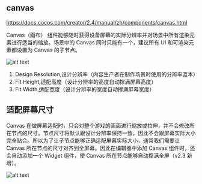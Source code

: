 ## canvas
https://docs.cocos.com/creator/2.4/manual/zh/components/canvas.html

Canvas（画布） 组件能够随时获得设备屏幕的实际分辨率并对场景中所有渲染元素进行适当的缩放。场景中的 Canvas 同时只能有一个，建议所有 UI 和可渲染元素都设置为 Canvas 的子节点。

![alt text](https://docs.cocos.com/creator/2.4/manual/assets/default.AywAHNxo.png)

1. Design Resolution,设计分辨率（内容生产者在制作场景时使用的分辨率蓝本）
2. Fit Height,适配高度（设计分辨率的高度自动撑满屏幕高度）
3. Fit Width,适配宽度（设计分辨率的宽度自动撑满屏幕宽度）

## 适配屏幕尺寸
Canvas 在做屏幕适配时，只会对整个游戏的画面进行缩放或拉伸，并不会修改所在节点的尺寸。节点尺寸将默认跟设计分辨率保持一致，因此不会跟屏幕实际大小完全贴合。所以为了让子节点能够正确适配屏幕实际大小，通常我们需要让 Canvas 所在节点的尺寸对齐到全屏幕。因此在编辑器中添加 Canvas 组件时，还会自动添加一个 Widget 组件，使 Canvas 所在节点能够自动撑满全屏（v2.3 新增）。

![alt text](https://docs.cocos.com/creator/2.4/manual/assets/widget.D8AQq_kH.png)

